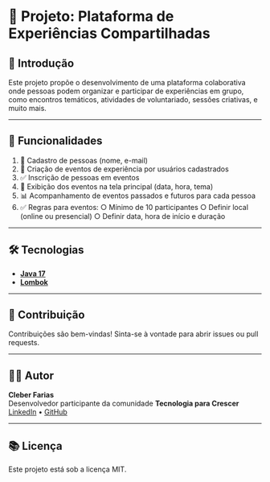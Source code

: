 # 🌟 Projeto: Plataforma de Experiências Compartilhadas

## 📌 Introdução

Este projeto propõe o desenvolvimento de uma plataforma colaborativa onde pessoas podem organizar e participar de experiências em grupo, como encontros temáticos, atividades de voluntariado, sessões criativas, e muito mais.

---

## 🔧 Funcionalidades
1. 👤 Cadastro de pessoas (nome, e-mail)
2. 📅 Criação de eventos de experiência por usuários cadastrados
3. ✅ Inscrição de pessoas em eventos
4. 📜 Exibição dos eventos na tela principal (data, hora, tema)
5. 📊 Acompanhamento de eventos passados e futuros para cada pessoa
6. ✅ Regras para eventos:
    ○ Mínimo de 10 participantes
    ○ Definir local (online ou presencial)
    ○ Definir data, hora de início e duração
---
## 🛠 Tecnologias

- **[Java 17](https://www.oracle.com/java)**
- **[Lombok](https://projectlombok.org)**

---
## 🤝 Contribuição
Contribuições são bem-vindas! Sinta-se à vontade para abrir issues ou pull requests.

---
## 🧑‍💻 Autor
**Cleber Farias**  
Desenvolvedor participante da comunidade **Tecnologia para Crescer**  
[LinkedIn](https://www.linkedin.com/in/cleberfarias/) • [GitHub](https://github.com/cleberjunior)

---
## 📚 Licença
Este projeto está sob a licença MIT.
